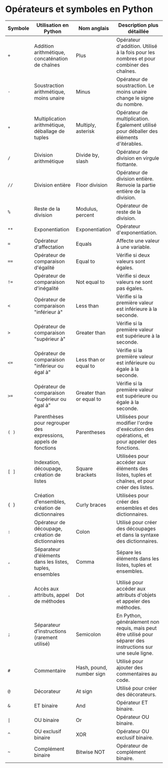 # Opérateurs et symboles en Python

| Symbole | Utilisation en Python | Nom anglais | Description plus détaillée |
|--------|------------------------|---------------------|--------------------------|
| `+`    | Addition arithmétique, concaténation de chaînes | Plus | Opérateur d'addition. Utilisé à la fois pour les nombres et pour combiner des chaînes. |
| `-`    | Soustraction arithmétique, moins unaire | Minus | Opérateur de soustraction. Le moins unaire change le signe du nombre. |
| `*`    | Multiplication arithmétique, déballage de tuples | Multiply, asterisk | Opérateur de multiplication. Également utilisé pour déballer des éléments d'itérables. |
| `/`    | Division arithmétique | Divide by, slash | Opérateur de division en virgule flottante. |
| `//`   | Division entière | Floor division | Opérateur de division entière. Renvoie la partie entière de la division. |
| `%`    | Reste de la division | Modulus, percent | Opérateur de reste de la division. |
| `**`   | Exponentiation | Exponentiation | Opérateur d'exponentiation. |
| `=`    | Opérateur d'affectation | Equals | Affecte une valeur à une variable. |
| `==`   | Opérateur de comparaison d'égalité | Equal to | Vérifie si deux valeurs sont égales. |
| `!=`   | Opérateur de comparaison d'inégalité | Not equal to | Vérifie si deux valeurs ne sont pas égales. |
| `<`    | Opérateur de comparaison "inférieur à" | Less than | Vérifie si la première valeur est inférieure à la seconde. |
| `>`    | Opérateur de comparaison "supérieur à" | Greater than | Vérifie si la première valeur est supérieure à la seconde. |
| `<=`   | Opérateur de comparaison "inférieur ou égal à" | Less than or equal to | Vérifie si la première valeur est inférieure ou égale à la seconde. |
| `>=`   | Opérateur de comparaison "supérieur ou égal à" | Greater than or equal to | Vérifie si la première valeur est supérieure ou égale à la seconde. |
| `( )`  | Parenthèses pour regrouper des expressions, appels de fonctions | Parentheses | Utilisées pour modifier l'ordre d'exécution des opérations, et pour appeler des fonctions. |
| `[ ]`  | Indexation, découpage, création de listes | Square brackets | Utilisées pour accéder aux éléments des listes, tuples et chaînes, et pour créer des listes. |
| `{ }`  | Création d'ensembles, création de dictionnaires | Curly braces | Utilisées pour créer des ensembles et des dictionnaires. |
| `:`    | Opérateur de découpage, création de dictionnaires | Colon | Utilisé pour créer des découpages et dans la syntaxe des dictionnaires. |
| `,`    | Séparateur d'éléments dans les listes, tuples, ensembles | Comma | Sépare les éléments dans les listes, tuples et ensembles. |
| `.`    | Accès aux attributs, appel de méthodes | Dot | Utilisé pour accéder aux attributs d'objets et appeler des méthodes. |
| `;`    | Séparateur d'instructions (rarement utilisé) | Semicolon | En Python, généralement non requis, mais peut être utilisé pour séparer des instructions sur une seule ligne. |
| `#`    | Commentaire | Hash, pound, number sign | Utilisé pour ajouter des commentaires au code. |
| `@`    | Décorateur | At sign | Utilisé pour créer des décorateurs. |
| `&`    | ET binaire | And | Opérateur ET binaire. |
| `\|`   | OU binaire | Or | Opérateur OU binaire. |
| `^`    | OU exclusif binaire | XOR | Opérateur OU exclusif binaire. |
| `~`    | Complément binaire | Bitwise NOT | Opérateur de complément binaire. |